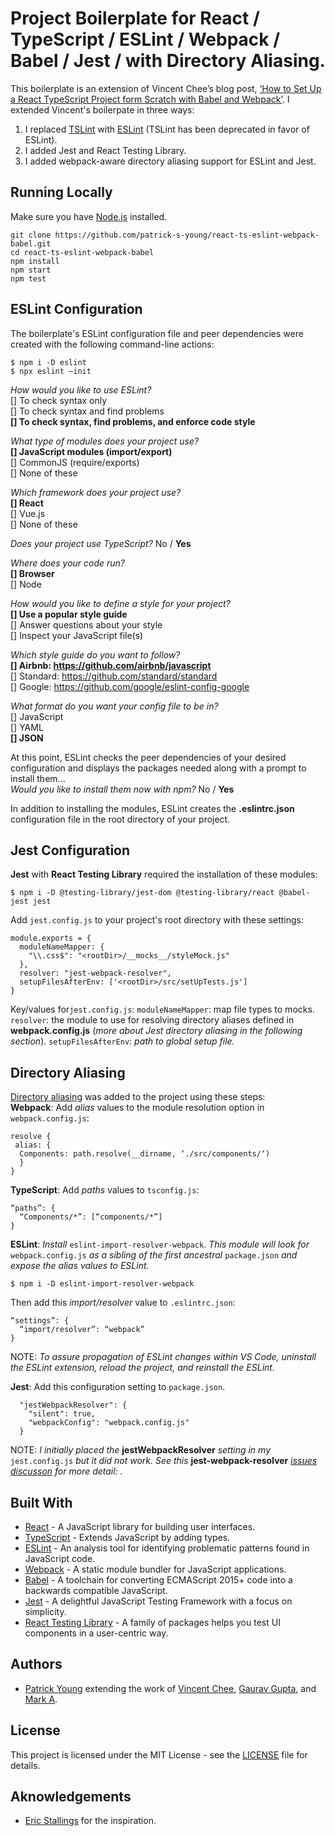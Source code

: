 # Project Boilerplate for React / TypeScript / ESLint / Webpack / Babel / Jest / with Directory Aliasing.
This boilerplate is an extension of Vincent Chee’s blog post, [‘How to Set Up a React TypeScript Project form Scratch with Babel and Webpack’](https://medium.com/@dahvinchee/how-to-set-up-a-react-typescript-project-from-scratch-with-babel-and-webpack-6b069881229d). I extended Vincent's boilerpate in three ways:
1. I replaced [TSLint](https://palantir.github.io/tslint/) with [ESLint](https://eslint.org/) (TSLint has been deprecated in favor of ESLint).
2. I added Jest and React Testing Library.
3. I added webpack-aware directory aliasing support for ESLint and Jest.
## Running Locally
Make sure you have [Node.js](https://nodejs.org/) installed.
```
git clone https://github.com/patrick-s-young/react-ts-eslint-webpack-babel.git
cd react-ts-eslint-webpack-babel
npm install
npm start
npm test
```

## ESLint Configuration
The boilerplate's ESLint configuration file and peer dependencies were created with the following command-line actions:  
``` 
$ npm i -D eslint  
$ npx eslint —init 
```
  
_How would you like to use ESLint?_  
[] To check syntax only  
[] To check syntax and find problems  
**[] To check syntax, find problems, and enforce code style**  
  
_What type of modules does your project use?_  
**[] JavaScript modules (import/export)**  
[] CommonJS (require/exports)  
[] None of these  
  
_Which framework does your project use?_  
**[] React**  
[] Vue.js  
[] None of these  
  
_Does your project use TypeScript?_ No / **Yes**  
  
_Where does your code run?_  
**[] Browser**  
[] Node  
  
_How would you like to define a style for your project?_  
**[] Use a popular style guide**  
[] Answer questions about your style  
[] Inspect your JavaScript file(s)  
  
_Which style guide do you want to follow?_  
**[] Airbnb: https://github.com/airbnb/javascript**  
[] Standard: https://github.com/standard/standard  
[] Google: https://github.com/google/eslint-config-google  
  
_What format do you want your config file to be in?_  
[] JavaScript  
[] YAML  
**[] JSON**  

At this point, ESLint checks the peer dependencies of your desired configuration and displays the packages needed along with a prompt to install them...  
_Would you like to install them now with npm?_ No / **Yes**   
  
In addition to installing the modules, ESLint creates the **.eslintrc.json** configuration file in the root directory of your project.  
  
## Jest Configuration
**Jest** with **React Testing Library** required the installation of these modules:
  ```
  $ npm i -D @testing-library/jest-dom @testing-library/react @babel-jest jest
  ```
  Add `jest.config.js` to your project's root directory with these settings:
```
module.exports = {
  moduleNameMapper: {
    "\\.css$": "<rootDir>/__mocks__/styleMock.js"
  },
  resolver: "jest-webpack-resolver",
  setupFilesAfterEnv: ['<rootDir>/src/setUpTests.js']
}
```
Key/values for`jest.config.js`:
`moduleNameMapper`: map file types to mocks.
`resolver`: the module to use for resolving directory aliases defined in **webpack.config.js** (_more about Jest directory aliasing in the following section_).
`setupFilesAfterEnv`: _path to global setup file._

## Directory Aliasing  
[Directory aliasing](https://medium.com/@etherealm/getting-rid-of-relative-paths-in-imports-using-webpack-alias-78d4bf15bb42) was added to the project using these steps:  
**Webpack**: Add _alias_ values to the module resolution option in `webpack.config.js`:
```
resolve {
 alias: {
  Components: path.resolve(__dirname, ‘./src/components/‘)
  }
}
```
**TypeScript**: Add _paths_ values to `tsconfig.js`:
```
“paths”: {
  “Components/*”: [“components/*”]
}
```
**ESLint**: _Install_ `eslint-import-resolver-webpack`. _This module will look for_ `webpack.config.js` _as a sibling of the first ancestral_ `package.json` _and expose the alias values to ESLint._
```
$ npm i -D eslint-import-resolver-webpack
```
Then add this _import/resolver_ value to `.eslintrc.json`:
```
“settings”: {
  “import/resolver”: “webpack”
}
```
NOTE: _To assure propagation of ESLint changes within VS Code, uninstall the ESLint extension, reload the project, and reinstall the ESLint._

**Jest**: Add this configuration setting to `package.json`.
```
  "jestWebpackResolver": {
    "silent": true,
    "webpackConfig": "webpack.config.js"
  }
```
NOTE: _I initially placed the_ **jestWebpackResolver** _setting in my_ `jest.config.js` _but it did not work. See this_ **jest-webpack-resolver** _[issues discusson](https://github.com/mkg0/jest-webpack-resolver/issues/17#issuecomment-692344918) for more detail: ._

## Built With
* [React](https://reactjs.org/) - A JavaScript library for building user interfaces.
* [TypeScript](https://www.typescriptlang.org/) - Extends JavaScript by adding types.
* [ESLint](https://eslint.org/) - An analysis tool for identifying problematic patterns found in JavaScript code.
* [Webpack](https://webpack.js.org/) - A static module bundler for JavaScript applications.
* [Babel](https://babeljs.io/) - A toolchain for converting ECMAScript 2015+ code into a backwards compatible JavaScript.
* [Jest](https://jestjs.io/) - A delightful JavaScript Testing Framework with a focus on simplicity.
* [React Testing Library](https://testing-library.com/docs/react-testing-library/intro) - A family of packages helps you test UI components in a user-centric way.

## Authors
* [Patrick Young](https://github.com/patrick-s-young) extending the work of [Vincent Chee](https://github.com/davinchee), [Gaurav Gupta](https://medium.com/swlh/react-testing-getting-jest-to-play-nicely-with-webpack-static-assets-imports-74b1c1472234), and [Mark A](https://dev.to/macmacky/how-to-configure-webpack-with-react-testing-library-from-the-ground-up-4occ).

## License
This project is licensed under the MIT License - see the [LICENSE](LICENSE) file for details.

## Aknowledgements
* [Eric Stallings](https://github.com/EricStallings) for the inspiration.
